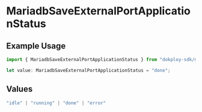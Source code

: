 # MariadbSaveExternalPortApplicationStatus

## Example Usage

```typescript
import { MariadbSaveExternalPortApplicationStatus } from "dokploy-sdk/models/operations";

let value: MariadbSaveExternalPortApplicationStatus = "done";
```

## Values

```typescript
"idle" | "running" | "done" | "error"
```